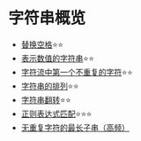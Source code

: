 # 字符串概览

- [替换空格](./替换空格.md)⭐⭐
- [表示数值的字符串](./表示数值的字符串.md)⭐⭐
- [字符流中第一个不重复的字符](./字符流中第一个不重复的字符.md)⭐⭐
- [字符串的排列](./字符串的排列.md)⭐⭐
- [字符串翻转](./字符串翻转.md)⭐⭐
- [正则表达式匹配](./正则表达式匹配.md)⭐⭐⭐
- [无重复字符的最长子串（高频）](./无重复字符的最长子串.md)